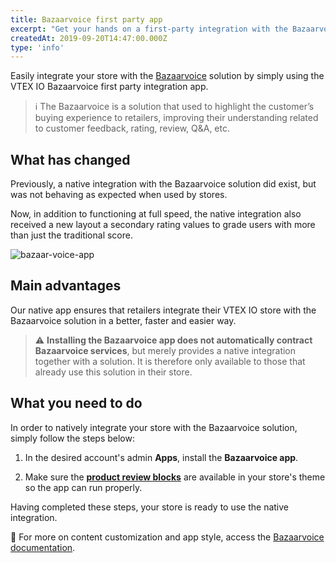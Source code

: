 ```yaml
---
title: Bazaarvoice first party app
excerpt: "Get your hands on a first-party integration with the Bazaarvoice solution."
createdAt: 2019-09-20T14:47:00.000Z
type: 'info'
---
```

Easily integrate your store with the [Bazaarvoice](https://www.bazaarvoice.com/) solution by simply using the VTEX IO Bazaarvoice first party integration app. 

> ℹ️ The Bazaarvoice is a solution that used to highlight the customer’s buying experience to retailers, improving their understanding related to customer feedback, rating, review, Q&A, etc.

## What has changed

Previously, a native integration with the Bazaarvoice solution did exist, but was not behaving as expected when used by stores.  

Now, in addition to functioning at full speed, the native integration also received a new layout a secondary rating values to grade users with more than just the traditional score.

![bazaar-voice-app](https://user-images.githubusercontent.com/52087100/65352501-36702100-dbc1-11e9-9966-9f2e79b2adbb.png)

## Main advantages 

Our native app ensures that retailers integrate their VTEX IO store with the Bazaarvoice solution in a better, faster and easier way.

> ⚠️ **Installing the Bazaarvoice app does not automatically contract Bazaarvoice services**, but merely provides a native integration together with a solution. It is therefore only available to those that already use this solution in their store.

## What you need to do

In order to natively integrate your store with the Bazaarvoice solution, simply follow the steps below:

1. In the desired account's admin **Apps**, install the **Bazaarvoice app**.

2. Make sure the [**product review blocks**](https://github.com/vtex-apps/product-review-interfaces/tree/master/example) are available in your store's theme so the app can run properly.

Having completed these steps, your store is ready to use the native integration. 

:eyes: For more on content customization and app style, access the [Bazaarvoice documentation](https://vtex.io/docs/components/pixel/vtex.bazaarvoice).
